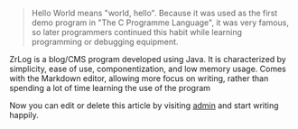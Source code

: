 > Hello World means "world, hello". Because it was used as the first demo program in "The C Programme Language", it was very famous, so later programmers continued this habit while learning programming or debugging equipment.

ZrLog is a blog/CMS program developed using Java. It is characterized by simplicity, ease of use, componentization, and low memory usage. Comes with the Markdown editor, allowing more focus on writing, rather than spending a lot of time learning the use of the program

Now you can edit or delete this article by visiting [admin](${editUrl}) and start writing happily.